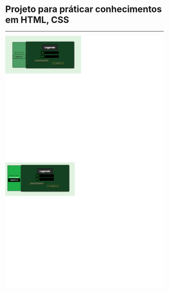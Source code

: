 # Projeto para práticar conhecimentos em HTML, CSS 
---

![project-no-hover](/assets/example/project-no-hover.png)
![project-side-hover-active](/assets/example/project-side-hover-active.png/)